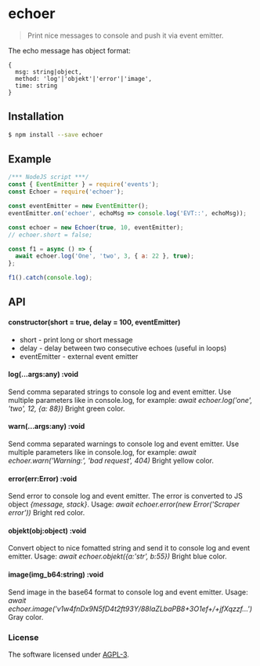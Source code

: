 # echoer
> Print nice messages to console and push it via event emitter.

The echo message has object format:
```
{
  msg: string|object,
  method: 'log'|'objekt'|'error'|'image',
  time: string
}
```


## Installation
```bash
$ npm install --save echoer
```


## Example

```js
/*** NodeJS script ***/
const { EventEmitter } = require('events');
const Echoer = require('echoer');

const eventEmitter = new EventEmitter();
eventEmitter.on('echoer', echoMsg => console.log('EVT::', echoMsg));

const echoer = new Echoer(true, 10, eventEmitter);
// echoer.short = false;

const f1 = async () => {
  await echoer.log('One', 'two', 3, { a: 22 }, true);
};

f1().catch(console.log);
```



## API

#### constructor(short = true, delay = 100, eventEmitter)
- short - print long or short message
- delay - delay between two consecutive echoes (useful in loops)
- eventEmitter - external event emitter


#### log(...args:any) :void
Send comma separated strings to console log and event emitter.
Use multiple parameters like in console.log, for example: *await echoer.log('one', 'two', 12, {a: 88})*
Bright green color.

#### warn(...args:any) :void
Send comma separated warnings to console log and event emitter.
Use multiple parameters like in console.log, for example: *await echoer.warn('Warning:', 'bad request', 404)*
Bright yellow color.

#### error(err:Error) :void
Send error to console log and event emitter. The error is converted to JS object *{message, stack}*.
Usage: *await echoer.error(new Error('Scraper error'))*
Bright red color.

#### objekt(obj:object) :void
Convert object to nice fomatted string and send it to console log and event emitter.
Usage: *await echoer.objekt({a:'str', b:55})*
Bright blue color.

#### image(img_b64:string) :void
Send image in the base64 format to console log and event emitter.
Usage: *await echoer.image('v1w4fnDx9N5fD4t2ft93Y/88IaZLbaPB8+3O1ef+/+jfXqzzf...')*
Gray color.




### License
The software licensed under [AGPL-3](LICENSE).
